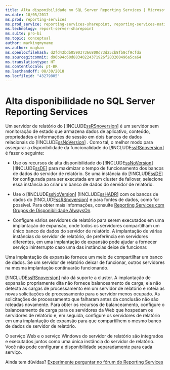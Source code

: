 ```yaml
---
title: Alta disponibilidade no SQL Server Reporting Services | Microsoft Docs
ms.date: 10/05/2017
ms.prod: reporting-services
ms.prod_service: reporting-services-sharepoint, reporting-services-native
ms.technology: report-server-sharepoint
ms.suite: pro-bi
ms.topic: conceptual
author: markingmyname
ms.author: maghan
ms.openlocfilehash: d2fd43bdb059037366800d73d25cb8fb8cf9cfda
ms.sourcegitcommit: d96b94c60d88340224371926f283200496a5ca64
ms.translationtype: HT
ms.contentlocale: pt-BR
ms.lasthandoff: 08/30/2018
ms.locfileid: "43279805"
---
```

# <a name="high-availability-in-sql-server-reporting-services"></a>Alta disponibilidade no SQL Server Reporting Services

Um servidor de relatório do [!INCLUDE[ssRSnoversion](../../includes/ssrsnoversion-md.md)] é um servidor sem monitoração de estado que armazena dados de aplicativo, conteúdo, propriedades e informações de sessão em dois bancos de dados relacionais do [!INCLUDE[ssNoVersion](../../includes/ssnoversion-md.md)] . Como tal, o melhor modo para assegurar a disponibilidade da funcionalidade do [!INCLUDE[ssRSnoversion](../../includes/ssrsnoversion-md.md)] é fazer o seguinte:  
  
-   Use os recursos de alta disponibilidade do [!INCLUDE[ssNoVersion](../../includes/ssnoversion-md.md)] [!INCLUDE[ssDE](../../includes/ssde-md.md)] para maximizar o tempo de funcionamento dos bancos de dados do servidor de relatório. Se uma instância do [!INCLUDE[ssDE](../../includes/ssde-md.md)] for configurada para ser executada em um cluster de failover, selecione essa instância ao criar um banco de dados do servidor de relatório.  
  
-   Use o [!INCLUDE[ssNoVersion](../../includes/ssnoversion-md.md)] [!INCLUDE[ssHADR](../../includes/sshadr-md.md)] com os bancos de dados do [!INCLUDE[ssRSnoversion](../../includes/ssrsnoversion-md.md)] e para fontes de dados, como for possível. Para obter mais informações, consulte [Reporting Services com Grupos de Disponibilidade AlwaysOn](../../database-engine/availability-groups/windows/reporting-services-with-always-on-availability-groups-sql-server.md).  
  
-   Configure vários servidores de relatório para serem executados em uma implantação de expansão, onde todos os servidores compartilham um único banco de dados do servidor de relatório. A implantação de várias instâncias do servidor de relatório, de preferência em servidores diferentes, em uma implantação de expansão pode ajudar a fornecer serviço ininterrupto caso uma das instâncias deixe de funcionar.  
  
 Uma implantação de expansão fornece um meio de compartilhar um banco de dados. Se um servidor de relatório deixar de funcionar, outros servidores na mesma implantação continuarão funcionando.  
  
 [!INCLUDE[ssRSnoversion](../../includes/ssrsnoversion-md.md)] não dá suporte a cluster. A implantação de expansão propriamente dita não fornece balanceamento de carga; ela não detecta as cargas de processamento em um servidor de relatório e roteia as novas solicitações de processamento para o servidor menos ocupado. As solicitações de processamento que falharam antes da conclusão não são roteadas novamente. Para obter os recursos de balanceamento, configure o balanceamento de carga para os servidores da Web que hospedam os servidores de relatório e, em seguida, configure os servidores de relatório em uma implantação de expansão para que compartilhem o mesmo banco de dados de servidor de relatório.  
  
 O serviço Web e o serviço Windows do servidor de relatório são integrados e executados juntos como uma única instância do servidor de relatório. Você não pode configurar a disponibilidade separadamente para cada serviço.  

Ainda tem dúvidas? [Experimente perguntar no fórum do Reporting Services](http://go.microsoft.com/fwlink/?LinkId=620231)
